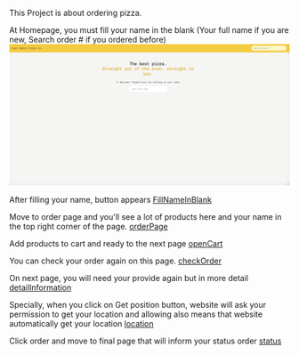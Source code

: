 This Project is about ordering pizza.

At Homepage, you must fill your name in the blank (Your full name if you are new, Search order # if you ordered before)
![Home](/public/home.png)

After filling your name, button appears
[FillNameInBlank](/public/fillInBlank.png)

Move to order page and you'll see a lot of products here and your name in the top right corner of the page.
[orderPage](/public/orderPage.png)

Add products to cart and ready to the next page
[openCart](/public/readyToCheckout.png)

You can check your order again on this page.
[checkOrder](/public/checkOrder.png)

On next page, you will need your provide again but in more detail
[detailInformation](/public/detailInformation.png)

Specially, when you click on Get position button, website will ask your permission to get your location and allowing also means that website automatically get your location
[location](/public/location.png)

Click order and move to final page that will inform your status order
[status](/public/status.png)
